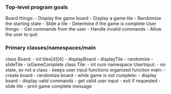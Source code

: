 ### Top-level program goals
Board things:
    - Display the game board
    - Display a game tile
    - Randomize the starting state
    - Slide a tile
    - Determine if the game is complete
User things:
    - Get commands from the user
    - Handle invalid commands
    - Allow the user to quit

### Primary classes/namespaces/main
class Board:
    - int tiles[4][4]
    - displayBoard
    - displayTile
    - randomize
    - slideTile
    - isGameComplete
class Tile:
    - int num
namespace UserInput:
    - no state, so not a class
    - keeps user input functions organized
function main:
    - create board
    - randomize board
    - while game is not complete:
        - display board
        - display valid commands
        - get valid user input
        - exit if requested
        - slide tile
    - print game complete message